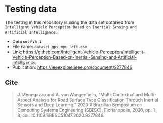 # Testing data

The testing in this repository is using the data set obtained from
`Intelligent Vehicle Perception Based on Inertial Sensing and Artificial Intelligence`.

* Data set `PVS 1`
* File name: `dataset_gps_mpu_left.csv`
* Link: https://github.com/Intelligent-Vehicle-Perception/Intelligent-Vehicle-Perception-Based-on-Inertial-Sensing-and-Artificial-Intelligence
* Publication: https://ieeexplore.ieee.org/document/9277846

## Cite

> J. Menegazzo and A. von Wangenheim, "Multi-Contextual and Multi-Aspect
> Analysis for Road Surface Type Classification Through Inertial Sensors
> and Deep Learning," 2020 X Brazilian Symposium on Computing Systems
> Engineering (SBESC), Florianopolis, 2020, pp. 1-8,
> doi: 10.1109/SBESC51047.2020.9277846.
